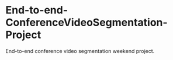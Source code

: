 # End-to-end-ConferenceVideoSegmentation-Project
End-to-end conference video segmentation weekend project.
